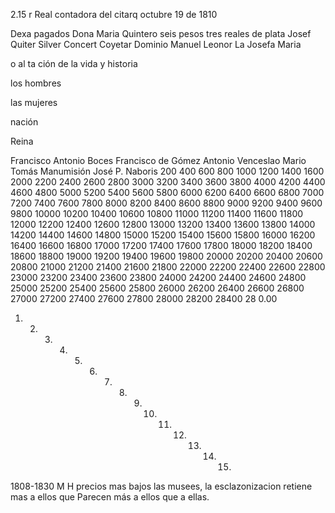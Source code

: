 2.15 r Real contadora del citarq octubre 19 de 1810

Dexa pagados Dona Maria Quintero seis pesos tres reales de plata
Josef
Quiter
Silver
Concert
Coyetar
Dominio
Manuel
Leonor
La
Josefa
Maria

o
al
ta
ción
de
la
vida
y
historia

los
hombres

las
mujeres

nación

Reina

Francisco Antonio Boces Francisco de Gómez Antonio Venceslao Mario Tomás
Manumisión
José P.
Naboris 200 400 600 800 1000 1200 1400 1600 2000 2200 2400 2600 2800 3000 3200 3400 3600 3800 4000 4200 4400 4600 4800 5000 5200 5400 5600 5800 6000 6200 6400 6600 6800 7000 7200 7400 7600 7800 8000 8200 8400 8600 8800 9000 9200 9400 9600 9800 10000 10200 10400 10600 10800 11000 11200 11400 11600 11800 12000 12200 12400 12600 12800 13000 13200 13400 13600 13800 14000 14200 14400 14600 14800 15000 15200 15400 15600 15800 16000 16200 16400 16600 16800 17000 17200 17400 17600 17800 18000 18200 18400 18600 18800 19000 19200 19400 19600 19800 20000 20200 20400 20600 20800 21000 21200 21400 21600 21800 22000 22200 22400 22600 22800 23000 23200 23400 23600 23800 24000 24200 24400 24600 24800 25000 25200 25400 25600 25800 26000 26200 26400 26600 26800 27000 27200 27400 27600 27800 28000 28200 28400 28
0.00

1. 2. 3. 4. 5. 6. 7. 8. 9. 10. 11. 12. 13. 14. 15.
1808-1830
M
H
precios mas bajos
las musees, la esclazonizacion
retiene mas a ellos que
Parecen más a ellos que a ellas.